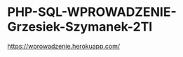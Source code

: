 # PHP-SQL-WPROWADZENIE-Grzesiek-Szymanek-2TI
https://wprowadzenie.herokuapp.com/
                             
                                                                                 
                            
